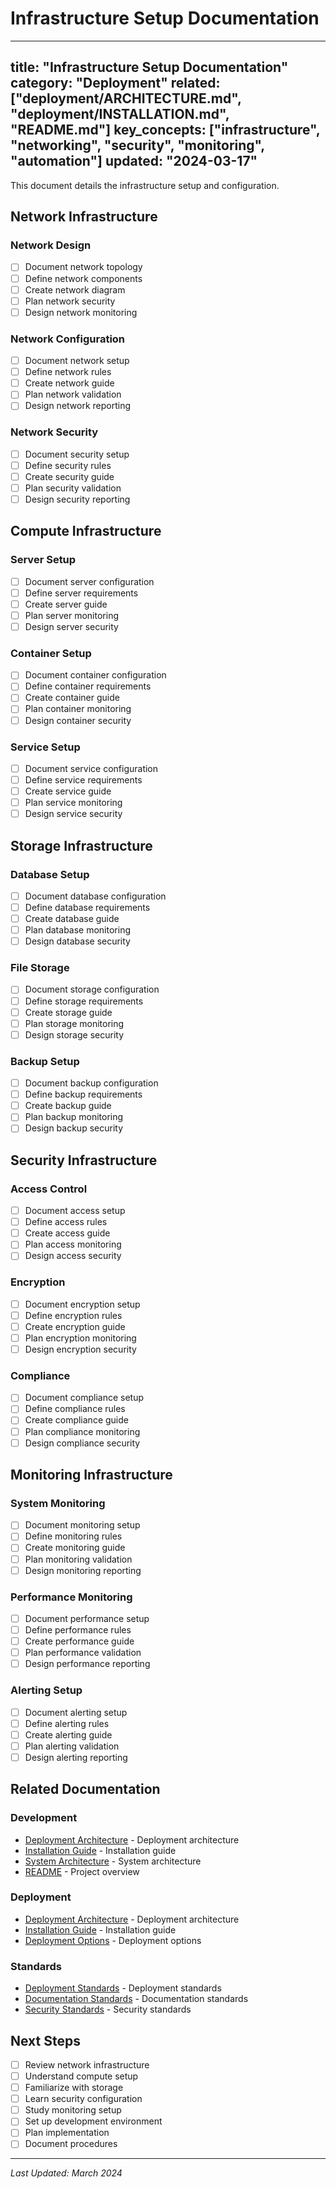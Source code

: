 # Infrastructure Setup Documentation

---
title: "Infrastructure Setup Documentation"
category: "Deployment"
related: ["deployment/ARCHITECTURE.md", "deployment/INSTALLATION.md", "README.md"]
key_concepts: ["infrastructure", "networking", "security", "monitoring", "automation"]
updated: "2024-03-17"
---

This document details the infrastructure setup and configuration.

## Network Infrastructure

### Network Design
- [ ] Document network topology
- [ ] Define network components
- [ ] Create network diagram
- [ ] Plan network security
- [ ] Design network monitoring

### Network Configuration
- [ ] Document network setup
- [ ] Define network rules
- [ ] Create network guide
- [ ] Plan network validation
- [ ] Design network reporting

### Network Security
- [ ] Document security setup
- [ ] Define security rules
- [ ] Create security guide
- [ ] Plan security validation
- [ ] Design security reporting

## Compute Infrastructure

### Server Setup
- [ ] Document server configuration
- [ ] Define server requirements
- [ ] Create server guide
- [ ] Plan server monitoring
- [ ] Design server security

### Container Setup
- [ ] Document container configuration
- [ ] Define container requirements
- [ ] Create container guide
- [ ] Plan container monitoring
- [ ] Design container security

### Service Setup
- [ ] Document service configuration
- [ ] Define service requirements
- [ ] Create service guide
- [ ] Plan service monitoring
- [ ] Design service security

## Storage Infrastructure

### Database Setup
- [ ] Document database configuration
- [ ] Define database requirements
- [ ] Create database guide
- [ ] Plan database monitoring
- [ ] Design database security

### File Storage
- [ ] Document storage configuration
- [ ] Define storage requirements
- [ ] Create storage guide
- [ ] Plan storage monitoring
- [ ] Design storage security

### Backup Setup
- [ ] Document backup configuration
- [ ] Define backup requirements
- [ ] Create backup guide
- [ ] Plan backup monitoring
- [ ] Design backup security

## Security Infrastructure

### Access Control
- [ ] Document access setup
- [ ] Define access rules
- [ ] Create access guide
- [ ] Plan access monitoring
- [ ] Design access security

### Encryption
- [ ] Document encryption setup
- [ ] Define encryption rules
- [ ] Create encryption guide
- [ ] Plan encryption monitoring
- [ ] Design encryption security

### Compliance
- [ ] Document compliance setup
- [ ] Define compliance rules
- [ ] Create compliance guide
- [ ] Plan compliance monitoring
- [ ] Design compliance security

## Monitoring Infrastructure

### System Monitoring
- [ ] Document monitoring setup
- [ ] Define monitoring rules
- [ ] Create monitoring guide
- [ ] Plan monitoring validation
- [ ] Design monitoring reporting

### Performance Monitoring
- [ ] Document performance setup
- [ ] Define performance rules
- [ ] Create performance guide
- [ ] Plan performance validation
- [ ] Design performance reporting

### Alerting Setup
- [ ] Document alerting setup
- [ ] Define alerting rules
- [ ] Create alerting guide
- [ ] Plan alerting validation
- [ ] Design alerting reporting

## Related Documentation

### Development
- [Deployment Architecture](ARCHITECTURE.md) - Deployment architecture
- [Installation Guide](INSTALLATION.md) - Installation guide
- [System Architecture](../../ARCHITECTURE.md) - System architecture
- [README](../../README.md) - Project overview

### Deployment
- [Deployment Architecture](ARCHITECTURE.md) - Deployment architecture
- [Installation Guide](INSTALLATION.md) - Installation guide
- [Deployment Options](DEPLOYMENT_OPTIONS.md) - Deployment options

### Standards
- [Deployment Standards](../../standards/DEPLOYMENT_STANDARDS.md) - Deployment standards
- [Documentation Standards](../../standards/DOCUMENTATION.md) - Documentation standards
- [Security Standards](../../standards/SECURITY_STANDARDS.md) - Security standards

## Next Steps

- [ ] Review network infrastructure
- [ ] Understand compute setup
- [ ] Familiarize with storage
- [ ] Learn security configuration
- [ ] Study monitoring setup
- [ ] Set up development environment
- [ ] Plan implementation
- [ ] Document procedures

---

*Last Updated: March 2024* 